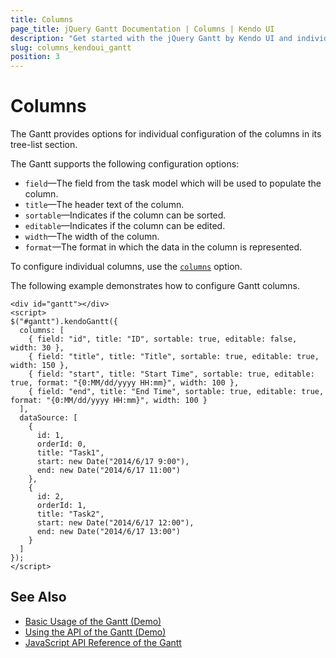 ```yaml
---
title: Columns
page_title: jQuery Gantt Documentation | Columns | Kendo UI
description: "Get started with the jQuery Gantt by Kendo UI and individually configure its columns."
slug: columns_kendoui_gantt
position: 3
---
```


# Columns

The Gantt provides options for individual configuration of the columns in its tree-list section.

The Gantt supports the following configuration options:

- `field`&mdash;The field from the task model which will be used to populate the column.
- `title`&mdash;The header text of the column.
- `sortable`&mdash;Indicates if the column can be sorted.
- `editable`&mdash;Indicates if the column can be edited.
- `width`&mdash;The width of the column.
- `format`&mdash;The format in which the data in the column is represented.

To configure individual columns, use the [`columns`](/api/web/gantt#configuration-columns) option.

The following example demonstrates how to configure Gantt columns.

    <div id="gantt"></div>
    <script>      
    $("#gantt").kendoGantt({
      columns: [
        { field: "id", title: "ID", sortable: true, editable: false, width: 30 },
        { field: "title", title: "Title", sortable: true, editable: true, width: 150 },
        { field: "start", title: "Start Time", sortable: true, editable: true, format: "{0:MM/dd/yyyy HH:mm}", width: 100 },
        { field: "end", title: "End Time", sortable: true, editable: true, format: "{0:MM/dd/yyyy HH:mm}", width: 100 }
      ],
      dataSource: [
        {
          id: 1,
          orderId: 0,
          title: "Task1",
          start: new Date("2014/6/17 9:00"),
          end: new Date("2014/6/17 11:00")
        },
        {
          id: 2,
          orderId: 1,
          title: "Task2",
          start: new Date("2014/6/17 12:00"),
          end: new Date("2014/6/17 13:00")
        }
      ]
    });
    </script>

## See Also

* [Basic Usage of the Gantt (Demo)](https://demos.telerik.com/kendo-ui/gantt/index)
* [Using the API of the Gantt (Demo)](https://demos.telerik.com/kendo-ui/gantt/api)
* [JavaScript API Reference of the Gantt](/api/javascript/ui/gantt)
